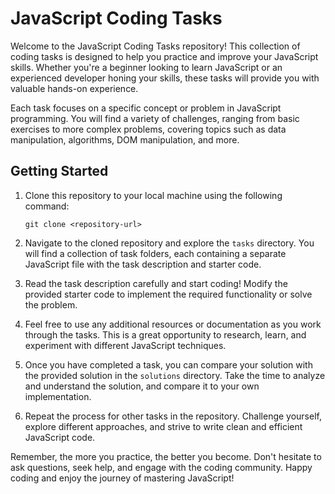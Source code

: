 # JavaScript Coding Tasks

Welcome to the JavaScript Coding Tasks repository! This collection of coding tasks is designed to help you practice and improve your JavaScript skills. Whether you're a beginner looking to learn JavaScript or an experienced developer honing your skills, these tasks will provide you with valuable hands-on experience.

Each task focuses on a specific concept or problem in JavaScript programming. You will find a variety of challenges, ranging from basic exercises to more complex problems, covering topics such as data manipulation, algorithms, DOM manipulation, and more.

## Getting Started

1. Clone this repository to your local machine using the following command:

   `git clone <repository-url>`

2. Navigate to the cloned repository and explore the `tasks` directory. You will find a collection of task folders, each containing a separate JavaScript file with the task description and starter code.

3. Read the task description carefully and start coding! Modify the provided starter code to implement the required functionality or solve the problem.

4. Feel free to use any additional resources or documentation as you work through the tasks. This is a great opportunity to research, learn, and experiment with different JavaScript techniques.

5. Once you have completed a task, you can compare your solution with the provided solution in the `solutions` directory. Take the time to analyze and understand the solution, and compare it to your own implementation.

6. Repeat the process for other tasks in the repository. Challenge yourself, explore different approaches, and strive to write clean and efficient JavaScript code.

Remember, the more you practice, the better you become. Don't hesitate to ask questions, seek help, and engage with the coding community. Happy coding and enjoy the journey of mastering JavaScript!

